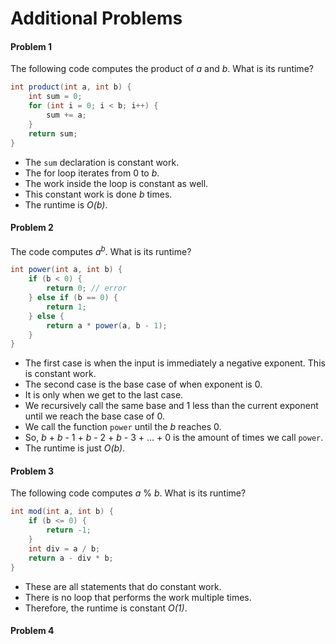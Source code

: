 # Additional Problems

#### Problem 1
The following code computes the product of *a* and *b*. What is its runtime?
```java
int product(int a, int b) {
    int sum = 0;
    for (int i = 0; i < b; i++) {
        sum += a;
    }
    return sum;
}
```
- The `sum` declaration is constant work.
- The for loop iterates from 0 to *b*.
- The work inside the loop is constant as well.
- This constant work is done *b* times.
- The runtime is *O(b)*.

#### Problem 2
The code computes *a*<sup>*b*</sup>. What is its runtime?
```java
int power(int a, int b) {
    if (b < 0) {
        return 0; // error
    } else if (b == 0) {
        return 1;
    } else {
        return a * power(a, b - 1);
    }
}
```
- The first case is when the input is immediately a negative exponent. This is constant work.
- The second case is the base case of when exponent is 0.
- It is only when we get to the last case.
- We recursively call the same base and 1 less than the current exponent until we reach the base case of 0.
- We call the function `power` until the *b* reaches 0.
- So, *b* + *b* - 1 + *b* - 2 + *b* - 3 + ... + 0 is the amount of times we call `power`.
- The runtime is just *O(b)*.

#### Problem 3
The following code computes *a* % *b*. What is its runtime?
```java
int mod(int a, int b) {
    if (b <= 0) {
        return -1;
    }
    int div = a / b;
    return a - div * b;
}
```
- These are all statements that do constant work.
- There is no loop that performs the work multiple times.
- Therefore, the runtime is constant *O(1)*.

#### Problem 4
